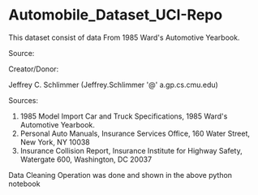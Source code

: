 # Automobile_Dataset_UCI-Repo
This dataset consist of data From 1985 Ward's Automotive Yearbook.

Source:

Creator/Donor:

Jeffrey C. Schlimmer (Jeffrey.Schlimmer '@' a.gp.cs.cmu.edu)

Sources:

1) 1985 Model Import Car and Truck Specifications, 1985 Ward's Automotive Yearbook.
2) Personal Auto Manuals, Insurance Services Office, 160 Water Street, New York, NY 10038
3) Insurance Collision Report, Insurance Institute for Highway Safety, Watergate 600, Washington, DC 20037

Data Cleaning Operation was done and shown in the above python notebook





